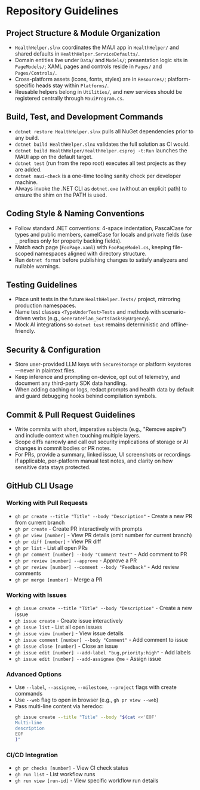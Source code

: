 # Repository Guidelines

## Project Structure & Module Organization
- `HealthHelper.slnx` coordinates the MAUI app in `HealthHelper/` and shared defaults in `HealthHelper.ServiceDefaults/`.
- Domain entities live under `Data/` and `Models/`; presentation logic sits in `PageModels/`; XAML pages and controls reside in `Pages/` and `Pages/Controls/`.
- Cross-platform assets (icons, fonts, styles) are in `Resources/`; platform-specific heads stay within `Platforms/`.
- Reusable helpers belong in `Utilities/`, and new services should be registered centrally through `MauiProgram.cs`.

## Build, Test, and Development Commands
- `dotnet restore HealthHelper.slnx` pulls all NuGet dependencies prior to any build.
- `dotnet build HealthHelper.slnx` validates the full solution as CI would.
- `dotnet build HealthHelper/HealthHelper.csproj -t:Run` launches the MAUI app on the default target.
- `dotnet test` (run from the repo root) executes all test projects as they are added.
- `dotnet maui-check` is a one-time tooling sanity check per developer machine.
- Always invoke the .NET CLI as `dotnet.exe` (without an explicit path) to ensure the shim on the PATH is used.

## Coding Style & Naming Conventions
- Follow standard .NET conventions: 4-space indentation, PascalCase for types and public members, camelCase for locals and private fields (use `_` prefixes only for property backing fields).
- Match each page (`FooPage.xaml`) with `FooPageModel.cs`, keeping file-scoped namespaces aligned with directory structure.
- Run `dotnet format` before publishing changes to satisfy analyzers and nullable warnings.

## Testing Guidelines
- Place unit tests in the future `HealthHelper.Tests/` project, mirroring production namespaces.
- Name test classes `<TypeUnderTest>Tests` and methods with scenario-driven verbs (e.g., `GeneratePlan_SortsTasksByUrgency`).
- Mock AI integrations so `dotnet test` remains deterministic and offline-friendly.

## Security & Configuration
- Store user-provided LLM keys with `SecureStorage` or platform keystores—never in plaintext files.
- Keep inference and prompting on-device, opt out of telemetry, and document any third-party SDK data handling.
- When adding caching or logs, redact prompts and health data by default and guard debugging hooks behind compilation symbols.

## Commit & Pull Request Guidelines
- Write commits with short, imperative subjects (e.g., "Remove aspire") and include context when touching multiple layers.
- Scope diffs narrowly and call out security implications of storage or AI changes in commit bodies or PR notes.
- For PRs, provide a summary, linked issue, UI screenshots or recordings if applicable, per-platform manual test notes, and clarity on how sensitive data stays protected.

## GitHub CLI Usage

### Working with Pull Requests
- `gh pr create --title "Title" --body "Description"` - Create a new PR from current branch
- `gh pr create` - Create PR interactively with prompts
- `gh pr view [number]` - View PR details (omit number for current branch)
- `gh pr diff [number]` - View PR diff
- `gh pr list` - List all open PRs
- `gh pr comment [number] --body "Comment text"` - Add comment to PR
- `gh pr review [number] --approve` - Approve a PR
- `gh pr review [number] --comment --body "Feedback"` - Add review comments
- `gh pr merge [number]` - Merge a PR

### Working with Issues
- `gh issue create --title "Title" --body "Description"` - Create a new issue
- `gh issue create` - Create issue interactively
- `gh issue list` - List all open issues
- `gh issue view [number]` - View issue details
- `gh issue comment [number] --body "Comment"` - Add comment to issue
- `gh issue close [number]` - Close an issue
- `gh issue edit [number] --add-label "bug,priority:high"` - Add labels
- `gh issue edit [number] --add-assignee @me` - Assign issue

### Advanced Options
- Use `--label`, `--assignee`, `--milestone`, `--project` flags with create commands
- Use `--web` flag to open in browser (e.g., `gh pr view --web`)
- Pass multi-line content via heredoc:
  ```bash
  gh issue create --title "Title" --body "$(cat <<'EOF'
  Multi-line
  description
  EOF
  )"
  ```

### CI/CD Integration
- `gh pr checks [number]` - View CI check status
- `gh run list` - List workflow runs
- `gh run view [run-id]` - View specific workflow run details
